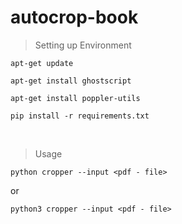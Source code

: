 # autocrop-book


> Setting up Environment

`apt-get update`

`apt-get install ghostscript`

`apt-get install poppler-utils`

`pip install -r requirements.txt`

<br>


> Usage

`python cropper --input <pdf - file>`

or 

`python3 cropper --input <pdf - file>`
